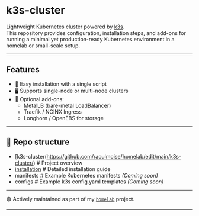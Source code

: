 # k3s-cluster

Lightweight Kubernetes cluster powered by [k3s](https://k3s.io/).  
This repository provides configuration, installation steps, and add-ons for running a minimal yet production-ready Kubernetes environment in a homelab or small-scale setup.

---

## Features
- 🚀 Easy installation with a single script
- 🖥️ Supports single-node or multi-node clusters
- 🔧 Optional add-ons:
  - MetalLB (bare-metal LoadBalancer)
  - Traefik / NGINX Ingress
  - Longhorn / OpenEBS for storage

---

## 📂 Repo structure
- [k3s-cluster(https://github.com/raoulmoise/homelab/edit/main/k3s-cluster/) # Project overview
- [installation](https://github.com/raoulmoise/homelab/tree/main/k3s-cluster/installation) # Detailed installation guide
- manifests # Example Kubernetes manifests *(Coming soon)*
- configs # Example k3s config.yaml templates *(Coming soon)*

---


🟢 Actively maintained as part of my [`homelab`](https://github.com/raoulmoise/homelab) project.

---
